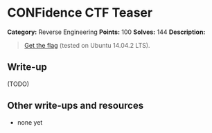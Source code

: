 # CONFidence CTF Teaser 

**Category:** Reverse Engineering 
**Points:** 100 
**Solves:** 144 
**Description:** 

> [Get the flag](re_100_final) (tested on Ubuntu 14.04.2 LTS). 

## Write-up

(TODO)

## Other write-ups and resources

* none yet
